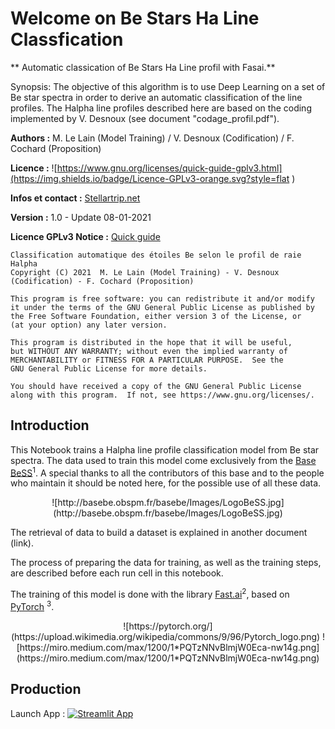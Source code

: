 # Welcome on Be Stars Ha Line Classfication

** Automatic classication of Be Stars Ha Line profil with Fasai.**


Synopsis: The objective of this algorithm is to use Deep Learning on a set of Be star spectra in order to derive an automatic classification of the line profiles. The Halpha line profiles described here are based on the coding implemented by V. Desnoux (see document "codage_profil.pdf").


**Authors :** M. Le Lain (Model Training) / V. Desnoux (Codification) / F. Cochard (Proposition)

**Licence :** ![https://www.gnu.org/licenses/quick-guide-gplv3.html](https://img.shields.io/badge/Licence-GPLv3-orange.svg?style=flat )

**Infos et contact :** [Stellartrip.net](https://stellartrip.net)

**Version :** 1.0 - Update 08-01-2021

**Licence GPLv3 Notice :** [Quick guide](https://www.gnu.org/licenses/quick-guide-gplv3.html)



    Classification automatique des étoiles Be selon le profil de raie Halpha
    Copyright (C) 2021  M. Le Lain (Model Training) - V. Desnoux (Codification) - F. Cochard (Proposition)

    This program is free software: you can redistribute it and/or modify
    it under the terms of the GNU General Public License as published by
    the Free Software Foundation, either version 3 of the License, or
    (at your option) any later version.

    This program is distributed in the hope that it will be useful,
    but WITHOUT ANY WARRANTY; without even the implied warranty of
    MERCHANTABILITY or FITNESS FOR A PARTICULAR PURPOSE.  See the
    GNU General Public License for more details.

    You should have received a copy of the GNU General Public License
    along with this program.  If not, see https://www.gnu.org/licenses/.




## Introduction

This Notebook trains a Halpha line profile classification model from Be star spectra. The data used to train this model come exclusively from the [Base BeSS](http://basebe.obspm.fr/basebe/Accueil.php?flag_lang=fr)<sup>1</sup>. A special thanks to all the contributors of this base and to the people who maintain it should be noted here, for the possible use of all these data.



<center>![http://basebe.obspm.fr/basebe/Images/LogoBeSS.jpg](http://basebe.obspm.fr/basebe/Images/LogoBeSS.jpg)</center>


The retrieval of data to build a dataset is explained in another document (link).

The process of preparing the data for training, as well as the training steps, are described before each run cell in this notebook.



The training of this model is done with the library [Fast.ai](https://www.fast.ai/)<sup>2</sup>, based on [PyTorch](https://pytorch.org/) <sup>3</sup>. 



<center>![https://pytorch.org/](https://upload.wikimedia.org/wikipedia/commons/9/96/Pytorch_logo.png) ![https://miro.medium.com/max/1200/1*PQTzNNvBlmjW0Eca-nw14g.png](https://miro.medium.com/max/1200/1*PQTzNNvBlmjW0Eca-nw14g.png)</center>



## Production 


Launch App : [![Streamlit App](https://static.streamlit.io/badges/streamlit_badge_black_white.svg)](https://share.streamlit.io/matthieulel/be-stars-ai-classification/main/be-classif-prod.py)

